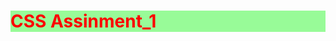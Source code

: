 <!DOCTYPE html>
<html lang="en">
<head>
    <meta charset="UTF-8">
    <meta http-equiv="X-UA-Compatible" content="IE=edge">
    <meta name="viewport" content="width=device-width, initial-scale=1.0">
    <title><Assinment_1</title>
    <h1>CSS Assinment_1</h1>
    <style>
        h1{
            color: red;
            background: palegreen;
        }
        p{
            color: black;
            background: black;
        }
       
        P{
        
             color: white;
            background: white;
        }
    </style>
    <link rel="stylesheet" href="style.css">
</head>
<body>
    <h1></h1>
    <p><span style="color: black;"> stands for cascading style sheet.</span></p>
    <p><span style="color: black;"> describes how HTML elements are to be displayed on screen,paper,or,in other media.</span></p>
    <p><del><span style="color: black;">< is not neccessary</del><mark> CSS saves a lot of work. </mark>it can control the layout of multiple web pages all at oncespan></span></p>
    <p><span style="colore:black;"><ins>4.External stylesheets are stored in CSS files.</ins></p>
    <br></br>
    <h1> can added to HTML documents in 3ways:</h1>
    <br></br>
    <h1>CSSfont-family</h1>
    <ul type="cirle" style="letter-spacing: 10px;">
        <li>Inline-by using the style atribute inside the HTML elemets1.</li>
        <li>Internal-by using style element in head section.</li>
        <li>External-by using a link element to link to an external CSS file.</li>
        <li>the most ways to add CSS, is to keep style in external CSS files. However, <mark>in this tutorial we will use inline and internal style,</mark> because this is easier demostrate,
            and easier for you to try it yourself. </li>
    </ul>
    <br></br>
    <br></br>
    <p><mark><span style ="colore:red">comparing CSS class vs ID,the diffrent is that CSS class applies a style to multiple elements.ID,on the other</span> </mark></p></h5></p>
    <p><span style ="color: red;">when comparing CSS class vs ID,the diffrent in that CSS applies a style to multiple elements.ID,on the other hand,applies a style to one unique element.ID is also special in that you can use a special URL to link directly to an element and javaScript.</span></p>
    <p><span style="color: red;">IN CSS sel are used to get target a specific element or rang of elements.or web once an element and has been targeted ,a style or set of style can be applied to the elements</span></p>
   <p><span style="color:red;">there is a wide rang of selectors avilable.two of the most commonly used are class and ID. both are used to target elements should be applied </span></p>
    
   <h1>prepbytes</h1>
   <a href="https://www.prepbytes.com/">prepbytes Home</a>




</body>
</html>
